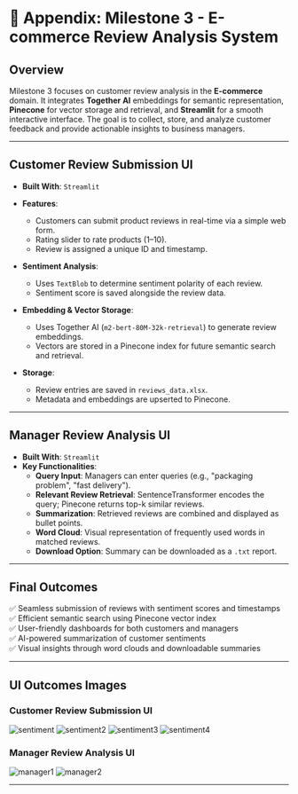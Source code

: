 # 📌 Appendix: Milestone 3 - E-commerce Review Analysis System

## **Overview**
Milestone 3 focuses on customer review analysis in the **E-commerce** domain. It integrates **Together AI** embeddings for semantic representation, **Pinecone** for vector storage and retrieval, and **Streamlit** for a smooth interactive interface. The goal is to collect, store, and analyze customer feedback and provide actionable insights to business managers.

---

## **Customer Review Submission UI**

- **Built With**: `Streamlit`
- **Features**:
  - Customers can submit product reviews in real-time via a simple web form.
  - Rating slider to rate products (1–10).
  - Review is assigned a unique ID and timestamp.
- **Sentiment Analysis**:
  - Uses `TextBlob` to determine sentiment polarity of each review.
  - Sentiment score is saved alongside the review data.

- **Embedding & Vector Storage**:
  - Uses Together AI (`m2-bert-80M-32k-retrieval`) to generate review embeddings.
  - Vectors are stored in a Pinecone index for future semantic search and retrieval.

- **Storage**:
  - Review entries are saved in `reviews_data.xlsx`.
  - Metadata and embeddings are upserted to Pinecone.

---

## **Manager Review Analysis UI**

- **Built With**: `Streamlit`
- **Key Functionalities**:
  - **Query Input**: Managers can enter queries (e.g., "packaging problem", "fast delivery").
  - **Relevant Review Retrieval**: SentenceTransformer encodes the query; Pinecone returns top-k similar reviews.
  - **Summarization**: Retrieved reviews are combined and displayed as bullet points.
  - **Word Cloud**: Visual representation of frequently used words in matched reviews.
  - **Download Option**: Summary can be downloaded as a `.txt` report.

---

## **Final Outcomes**

✅ Seamless submission of reviews with sentiment scores and timestamps  
✅ Efficient semantic search using Pinecone vector index  
✅ User-friendly dashboards for both customers and managers  
✅ AI-powered summarization of customer sentiments  
✅ Visual insights through word clouds and downloadable summaries

---

## **UI Outcomes Images**

### **Customer Review Submission UI**
![sentiment]()
![sentiment2]()
![sentiment3]()
![sentiment4]()

### **Manager Review Analysis UI**
![manager1]()
![manager2]()

---

